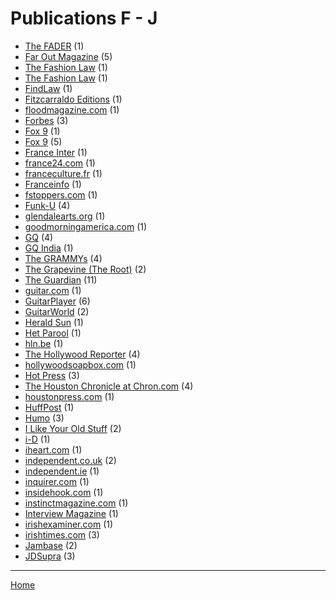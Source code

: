 # Publications F - J

  * [The FADER](./the-fader/index.md) (1)
  * [Far Out Magazine](./far-out-magazine/index.md) (5)
  * [The Fashion Law](./the-fashion-law/index.md) (1)
  * [The Fashion Law](./the-fashion-law_1/index.md) (1)
  * [FindLaw](./findlaw/index.md) (1)
  * [Fitzcarraldo Editions](./fitzcarraldo-editions/index.md) (1)
  * [floodmagazine.com](./floodmagazine-com/index.md) (1)
  * [Forbes](./forbes/index.md) (3)
  * [Fox 9](./fox-9/index.md) (1)
  * [Fox 9](./fox-9_1/index.md) (5)
  * [France Inter](./france-inter/index.md) (1)
  * [france24.com](./france24-com/index.md) (1)
  * [franceculture.fr](./franceculture-fr/index.md) (1)
  * [Franceinfo](./franceinfo/index.md) (1)
  * [fstoppers.com](./fstoppers-com/index.md) (1)
  * [Funk-U](./funk-u/index.md) (4)
  * [glendalearts.org](./glendalearts-org/index.md) (1)
  * [goodmorningamerica.com](./goodmorningamerica-com/index.md) (1)
  * [GQ](./gq/index.md) (4)
  * [GQ India](./gq-india/index.md) (1)
  * [The GRAMMYs](./the-grammys/index.md) (4)
  * [The Grapevine (The Root)](./the-grapevine-the-root/index.md) (2)
  * [The Guardian](./the-guardian/index.md) (11)
  * [guitar.com](./guitar-com/index.md) (1)
  * [GuitarPlayer](./guitarplayer/index.md) (6)
  * [GuitarWorld](./guitarworld/index.md) (2)
  * [Herald Sun](./herald-sun/index.md) (1)
  * [Het Parool](./het-parool/index.md) (1)
  * [hln.be](./hln-be/index.md) (1)
  * [The Hollywood Reporter](./the-hollywood-reporter/index.md) (4)
  * [hollywoodsoapbox.com](./hollywoodsoapbox-com/index.md) (1)
  * [Hot Press](./hot-press/index.md) (3)
  * [The Houston Chronicle at Chron.com](./the-houston-chronicle-at-chron-com/index.md) (4)
  * [houstonpress.com](./houstonpress-com/index.md) (1)
  * [HuffPost](./huffpost/index.md) (1)
  * [Humo](./humo/index.md) (3)
  * [I Like Your Old Stuff](./i-like-your-old-stuff/index.md) (2)
  * [i-D](./i-d/index.md) (1)
  * [iheart.com](./iheart-com/index.md) (1)
  * [independent.co.uk](./independent-co-uk/index.md) (2)
  * [independent.ie](./independent-ie/index.md) (1)
  * [inquirer.com](./inquirer-com/index.md) (1)
  * [insidehook.com](./insidehook-com/index.md) (1)
  * [instinctmagazine.com](./instinctmagazine-com/index.md) (1)
  * [Interview Magazine](./interview-magazine/index.md) (1)
  * [irishexaminer.com](./irishexaminer-com/index.md) (1)
  * [irishtimes.com](./irishtimes-com/index.md) (3)
  * [Jambase](./jambase/index.md) (2)
  * [JDSupra](./jdsupra/index.md) (3)

----

[Home](../index.md)
